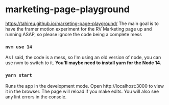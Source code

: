 # marketing-page-playground
https://tahireu.github.io/marketing-page-playground/
The main goal is to have the framer motion experiment for the RV Marketing page up and running ASAP, so please ignore the code being a complete mess

### `nvm use 14`
As I said, the code is a mess, so I'm using an old version of node, you can use nvm to switch to it. **You'll maybe need to install yarn for the Node 14.**

### `yarn start`
Runs the app in the development mode. Open http://localhost:3000 to view it in the browser. The page will reload if you make edits.
You will also see any lint errors in the console.

